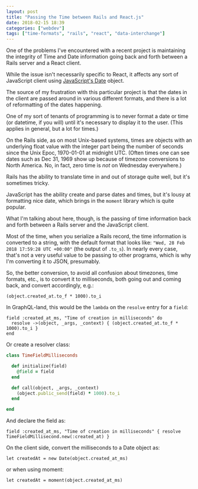 ```yaml
---
layout: post
title: "Passing the Time between Rails and React.js"
date: 2018-02-15 18:39
categories: ["webdev"]
tags: ["time-formats", "rails", "react", "data-interchange"]
---
```


One of the problems I've encountered with a recent project is
maintaining the integrity of Time and Date information going back and
forth between a Rails server and a React client.

While the issue isn't necessarily specific to React, it affects any
sort of JavaScript client using [JavaScript's Date][js-date] object.

[js-date]: https://developer.mozilla.org/en-US/docs/Web/JavaScript/Reference/Global_Objects/Date "JavaScript Date Built-in Object on MDN"

The source of my frustration with this particular project is that the
dates in the client are passed around in various different formats,
and there is a lot of reformatting of the dates happening.

One of my sort of tenants of programming is to never format a date
or time (or datetime, if you will) until it's necessary to display it
to the user. (This applies in general, but a lot for times.)

On the Rails side, as on most Unix-based systems, times are objects
with an underlying float value with the integer part being the number
of seconds since the Unix Epoc, 1970-01-01 at midnight UTC. (Often
times one can see dates such as Dec 31, 1969 show up because of
timezone conversions to North America. No, in fact, zero time is *not* on
Wednesday everywhere.)

Rails has the ability to translate time in and out of storage quite
well, but it's sometimes tricky.

JavaScript has the ability create and parse dates and times, but it's
lousy at formatting nice date, which brings in the `moment` library
which is quite popular.

What I'm talking about here, though, is the passing of time
information back and forth between a Rails server and the JavaScript
client.

Most of the time, when you serialize a Rails record, the time
information is converted to a string, with the default format that
looks like: `"Wed, 28 Feb 2018 17:59:28 UTC +00:00"` (the output of
`.to_s`). In nearly every case, that's not a very useful value to be
passing to other programs, which is why I'm converting it to
JSON, presumably.

So, the better conversion, to avoid all confusion about timezones,
time formats, etc., is to convert it to milliseconds, both going out
and coming back, and convert accordingly, e.g.:

    (object.created_at.to_f * 1000).to_i

In GraphQL-land, this would be the `lambda` on the `resolve` entry for
a `field`:

    field :created_at_ms, "Time of creation in milliseconds" do
      resolve ->(object, _args, _context) { (object.created_at.to_f * 1000).to_i }
    end

Or create a resolver class:

```ruby
class TimeFieldMilliseconds

  def initialize(field)
    @field = field
  end

  def call(object, _args, _context)
    (object.public_send(field) * 1000).to_i
  end

end
```

And declare the field as:

    field :created_at_ms, "Time of creation in milliseconds" { resolve TimeFieldMillisecond.new(:created_at) }

On the client side, convert the milliseconds to a Date object as:

    let createdAt = new Date(object.created_at_ms)

or when using moment:

    let createdAt = moment(object.created_at_ms)
